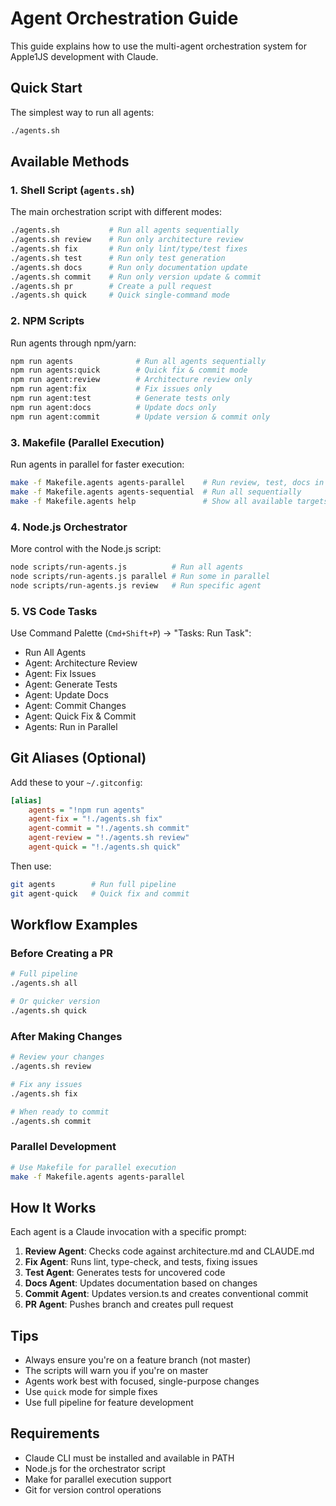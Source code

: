 # Agent Orchestration Guide

This guide explains how to use the multi-agent orchestration system for Apple1JS development with Claude.

## Quick Start

The simplest way to run all agents:

```bash
./agents.sh
```

## Available Methods

### 1. Shell Script (`agents.sh`)

The main orchestration script with different modes:

```bash
./agents.sh           # Run all agents sequentially
./agents.sh review    # Run only architecture review
./agents.sh fix       # Run only lint/type/test fixes
./agents.sh test      # Run only test generation
./agents.sh docs      # Run only documentation update
./agents.sh commit    # Run only version update & commit
./agents.sh pr        # Create a pull request
./agents.sh quick     # Quick single-command mode
```

### 2. NPM Scripts

Run agents through npm/yarn:

```bash
npm run agents              # Run all agents sequentially
npm run agents:quick        # Quick fix & commit mode
npm run agent:review        # Architecture review only
npm run agent:fix           # Fix issues only
npm run agent:test          # Generate tests only
npm run agent:docs          # Update docs only
npm run agent:commit        # Update version & commit only
```

### 3. Makefile (Parallel Execution)

Run agents in parallel for faster execution:

```bash
make -f Makefile.agents agents-parallel    # Run review, test, docs in parallel
make -f Makefile.agents agents-sequential  # Run all sequentially
make -f Makefile.agents help               # Show all available targets
```

### 4. Node.js Orchestrator

More control with the Node.js script:

```bash
node scripts/run-agents.js          # Run all agents
node scripts/run-agents.js parallel # Run some in parallel
node scripts/run-agents.js review   # Run specific agent
```

### 5. VS Code Tasks

Use Command Palette (`Cmd+Shift+P`) → "Tasks: Run Task":

- Run All Agents
- Agent: Architecture Review
- Agent: Fix Issues
- Agent: Generate Tests
- Agent: Update Docs
- Agent: Commit Changes
- Agent: Quick Fix & Commit
- Agents: Run in Parallel

## Git Aliases (Optional)

Add these to your `~/.gitconfig`:

```ini
[alias]
    agents = "!npm run agents"
    agent-fix = "!./agents.sh fix"
    agent-commit = "!./agents.sh commit"
    agent-review = "!./agents.sh review"
    agent-quick = "!./agents.sh quick"
```

Then use:

```bash
git agents        # Run full pipeline
git agent-quick   # Quick fix and commit
```

## Workflow Examples

### Before Creating a PR

```bash
# Full pipeline
./agents.sh all

# Or quicker version
./agents.sh quick
```

### After Making Changes

```bash
# Review your changes
./agents.sh review

# Fix any issues
./agents.sh fix

# When ready to commit
./agents.sh commit
```

### Parallel Development

```bash
# Use Makefile for parallel execution
make -f Makefile.agents agents-parallel
```

## How It Works

Each agent is a Claude invocation with a specific prompt:

1. **Review Agent**: Checks code against architecture.md and CLAUDE.md
2. **Fix Agent**: Runs lint, type-check, and tests, fixing issues
3. **Test Agent**: Generates tests for uncovered code
4. **Docs Agent**: Updates documentation based on changes
5. **Commit Agent**: Updates version.ts and creates conventional commit
6. **PR Agent**: Pushes branch and creates pull request

## Tips

- Always ensure you're on a feature branch (not master)
- The scripts will warn you if you're on master
- Agents work best with focused, single-purpose changes
- Use `quick` mode for simple fixes
- Use full pipeline for feature development

## Requirements

- Claude CLI must be installed and available in PATH
- Node.js for the orchestrator script
- Make for parallel execution support
- Git for version control operations

